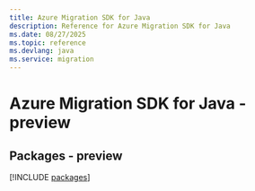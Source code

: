 ```yaml
---
title: Azure Migration SDK for Java
description: Reference for Azure Migration SDK for Java
ms.date: 08/27/2025
ms.topic: reference
ms.devlang: java
ms.service: migration
---
```

# Azure Migration SDK for Java - preview
## Packages - preview
[!INCLUDE [packages](migration-index.md)]